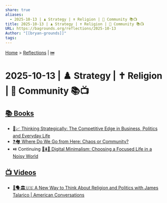 ```yaml
---
share: true
aliases:
  - 2025-10-13 | ♟️ Strategy | ✝️ Religion | 👥 Community 📚📺
title: 2025-10-13 | ♟️ Strategy | ✝️ Religion | 👥 Community 📚📺
URL: https://bagrounds.org/reflections/2025-10-13
Author: "[[bryan-grounds]]"
tags:
---
```

[Home](../index.md) > [Reflections](./index.md) | [⏮️](./2025-10-12.md)  
# 2025-10-13 | ♟️ Strategy | ✝️ Religion | 👥 Community 📚📺  
## [📚 Books](../books/index.md)  
- [🧠📈 Thinking Strategically: The Competitive Edge in Business, Politics and Everyday Life](../books/thinking-strategically-the-competitive-edge-in-business-politics-and-everyday-life.md)  
- [❓🏘️ Where Do We Go from Here: Chaos or Community?](../books/where-do-we-go-from-here-chaos-or-community.md)  
- ⏯️ Continuing [📱⬇️🧘 Digital Minimalism: Choosing a Focused Life in a Noisy World](../books/digital-minimalism-choosing-a-focused-life-in-a-noisy-world.md)  
  
## [📺 Videos](../videos/index.md)  
- [🤔🗣️🏛️🇺🇸 A New Way to Think About Religion and Politics with James Talarico | American Conversations](../videos/a-new-way-to-think-about-religion-and-politics-with-james-talarico-american-conversations.md)